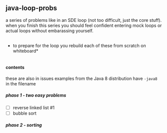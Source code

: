 ## java-loop-probs
a series of problems like in an SDE loop (not too difficult, just the core stuff). when you finish this series you should feel confident entering mock loops or actual loops without embarassing yourself.
<br><br>

*  to prepare for the loop you rebuild each of these from scratch on whiteboard*
<br><br>

#### contents
  these are also in issues
  examples from the Java 8 distribution have `-java8` in the filename
<br>

##### phase 1 - two easy problems
- [ ] reverse linked list #1
- [ ] bubble sort

##### phase 2 - sorting
